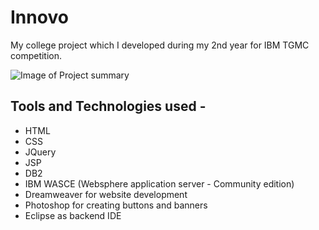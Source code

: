 # Innovo

My college project which I developed during my 2nd year for IBM TGMC competition. 

![Image of Project summary](https://i.imgflip.com/1q8aw7.jpg)

## Tools and Technologies used -
- HTML
- CSS
- JQuery
- JSP
- DB2
- IBM WASCE (Websphere application server - Community edition)
- Dreamweaver for website development
- Photoshop for creating buttons and banners
- Eclipse as backend IDE
